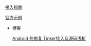 [接入指南](https://github.com/Tencent/tinker/wiki/Tinker-%E6%8E%A5%E5%85%A5%E6%8C%87%E5%8D%97)

[官方示例](https://github.com/Tencent/tinker/tree/master/tinker-sample-android)

- 博客

    [Android 热修复 Tinker接入及源码浅析](http://blog.csdn.net/lmj623565791/article/details/54882693)